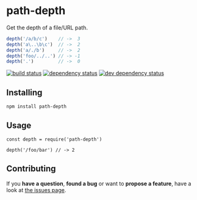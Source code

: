 # path-depth

Get the depth of a file/URL path.

```javascript
depth('/a/b/c')    // ->  3
depth('a\..\b\c')  // ->  2
depth('a/./b')     // ->  2
depth('foo/../..') // -> -1
depth('.')         // ->  0
```

[![build status](https://img.shields.io/travis/derhuerst/path-depth.svg)](https://travis-ci.org/derhuerst/path-depth)
[![dependency status](https://img.shields.io/david/derhuerst/path-depth.svg)](https://david-dm.org/derhuerst/path-depth#info=dependencies)
[![dev dependency status](https://img.shields.io/david/dev/derhuerst/path-depth.svg)](https://david-dm.org/derhuerst/path-depth#info=devDependencies)


## Installing

```
npm install path-depth
```


## Usage

```
const depth = require('path-depth')

depth('/foo/bar') // -> 2
```



## Contributing

If you **have a question**, **found a bug** or want to **propose a feature**, have a look at [the issues page](https://github.com/derhuerst/path-depth/issues).
